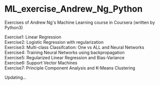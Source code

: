 # ML_exercise_Andrew_Ng_Python
Exercises of Andrew Ng's Machine Learning course in Coursera (written by Python3) <br>

Exercise1: Linear Regression<br>
Exercise2: Logistic Regression with regularization<br>
Exercise3: Multi-class Classifcation: One vs ALL and Neural Networks<br>
Exercise4: Training Neural Networks using backpropagation<br>
Exercise5: Regularized Linear Regression and Bias-Variance<br>
Exercise6: Support Vector Machines<br>
Exercise7: Principle Component Analysis and K-Means Clustering<br>


Updating...

